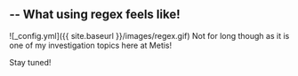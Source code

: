 --
What using regex feels like!
---

![_config.yml]({{ site.baseurl }}/images/regex.gif)
Not for long though as it is one of my investigation topics here at Metis! 

Stay tuned! 

